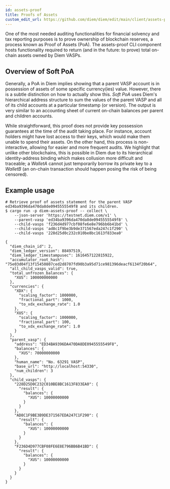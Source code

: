 ```yaml
---
id: assets-proof
title: Proofs of Assets
custom_edit_url: https://github.com/diem/diem/edit/main/client/assets-proof/README.md
---
```


One of the most needed auditing functionalities for financial solvency and tax reporting purposes is to prove ownership
of blockchain reserves, a process known as Proof of Assets (PoA).
The assets-proof CLI component hosts functionality required to return (and in the future: to prove) total on-chain
assets owned by Diem VASPs.

## Overview of Soft PoA

Generally, a PoA in Diem implies showing that a parent VASP account is in possession of assets of some specific
currency(ies) value. However, there is a subtle distinction on how to actually show this. *Soft PoA* uses Diem's
hierarchical address structure to sum the values of the parent VASP and all of its child accounts at a particular
timestamp (or version). The output is very similar to an accounting sheet of current on-chain balances per parent and
children accounts.

While straightforward, this proof does not provide key possession guarantees at the time of the
audit taking place. For instance, account holders might have lost access to their keys, which would make them unable
to spend their assets. On the other hand, this process is non-interactive, allowing for easier and more frequent audits.
We highlight that unlike other blockchains, this is possible in Diem due to its hierarchical identity-address binding
which makes collusion more difficult and traceable; a *WalletA* cannot just temporarily borrow its private key to a
*WalletB* (an on-chain transaction should happen posing the risk of being censored).

## Example usage
```shell script
# Retrieve proof of assets statement for the parent VASP ed34ba9396da470da8de0945555549f8 and its children.
$ cargo run -p diem-assets-proof -- collect \
    --json-server 'https://testnet.diem.com/v1' \
    --parent-vasp 'ed34ba9396da470da8de0945555549f8' \
    --child-vasps 'f236d4d977cbf08fe6e8e796bb6b41bd' \
    --child-vasps 'ad8c1f9be3b9de371567eda247c1f290' \
    --child-vasps '228d25d0c232c010be8bc1613f833ea0'

{
  "diem_chain_id": 2,
  "diem_ledger_version": 88497519,
  "diem_ledger_timestampusec": 1616457122815922,
  "accumulator_root_hash": "75e03d04f13f15450807ced2d8707fd90b3a95d71ce981396deacf6134f20b64",
  "all_child_vasps_valid": true,
  "total_unfrozen_balances": {
    "XUS": 100000000000
  },
  "currencies": {
    "XDX": {
      "scaling_factor": 1000000,
      "fractional_part": 1000,
      "to_xdx_exchange_rate": 1.0
    },
    "XUS": {
      "scaling_factor": 1000000,
      "fractional_part": 100,
      "to_xdx_exchange_rate": 1.0
    }
  },
  "parent_vasp": {
    "address": "ED34BA9396DA470DA8DE0945555549F8",
    "balances": {
      "XUS": 70000000000
    },
    "human_name": "No. 63291 VASP",
    "base_url": "http://localhost:54330",
    "num_children": 3
  },
  "child_vasps": {
    "228D25D0C232C010BE8BC1613F833EA0": {
      "result": {
        "balances": {
          "XUS": 10000000000
        }
      }
    },
    "AD8C1F9BE3B9DE371567EDA247C1F290": {
      "result": {
        "balances": {
          "XUS": 10000000000
        }
      }
    },
    "F236D4D977CBF08FE6E8E796BB6B41BD": {
      "result": {
        "balances": {
          "XUS": 10000000000
        }
      }
    }
  }
}
```
